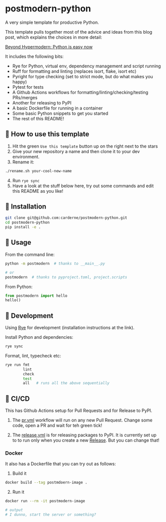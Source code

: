 # postmodern-python
A very simple template for productive Python.

This template pulls together most of the advice and ideas from this blog post, which explains the choices in more detail:

[Beyond Hypermodern: Python is easy now](https://rdrn.me/postmodern-python/)

It includes the following bits:
- Rye for Python, virtual env, dependency management and script running
- Ruff for formatting and linting (replaces isort, flake, isort etc)
- Pyright for type checking (set to strict mode, but do what makes you happy)
- Pytest for tests
- A Github Actions workflows for formatting/linting/checking/testing PRs/merges
- Another for releasing to PyPI
- A basic Dockerfile for running in a container
- Some basic Python snippets to get you started
- The rest of this README!

## 🤔 How to use this template
1. Hit the green `Use this template` button up on the right next to the stars
2. Give your new repository a name and then clone it to your dev environment.
3. Rename it:
```bash
./rename.sh your-cool-new-name
```
4. Run `rye sync`
5. Have a look at the stuff below here, try out some commands and edit this README as you like!

## 💾 Installation
```bash
git clone git@github.com:carderne/postmodern-python.git
cd postmodern-python
pip install -e .
```

## 🚀 Usage
From the command line:
```bash
python -m postmodern  # thanks to __main__.py

# or
postmodern  # thanks to pyproject.toml, project.scripts
```

From Python:
```python
from postmodern import hello
hello()
```

## 🧱 Development
Using [Rye](https://rye.astral.sh/) for development (installation instructions at the link).

Install Python and dependencies:
```bash
rye sync
```

Format, lint, typecheck etc:
```bash
rye run fmt
        lint
        check
        test
        all   # runs all the above sequentially
```

## 🦺 CI/CD
This has Github Actions setup for Pull Requests and for Release to PyPI.
1. The [pr.yml](.github/workflows/pr.yml) workflow will run on any new Pull Request.
Change some code, open a PR and wait for teh green tick!

2. The [release.yml](.github/workflows/release.yml) is for releasing packages to PyPI.
It is currently set up to to run only when you create a new [Release](https://docs.github.com/en/repositories/releasing-projects-on-github/managing-releases-in-a-repository).
But you can change that!

### Docker
It also has a Dockerfile that you can try out as follows:
1. Build it
```bash
docker build --tag postmdoern-image .
```

2. Run it
```bash
docker run --rm -it postmodern-image

# output
# I dunno, start the server or something?
```
